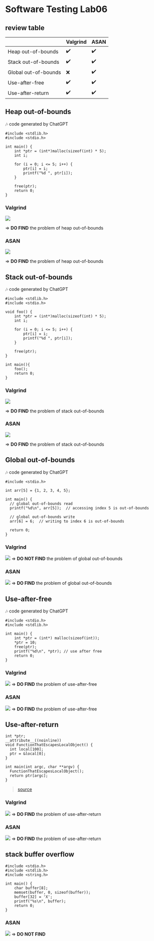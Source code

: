 # Software Testing Lab06

## review table
|  | Valgrind | ASAN |
| -------- | -------- | -------- |
| Heap out-of-bounds | :heavy_check_mark:  | :heavy_check_mark:  |
| Stack out-of-bounds | :heavy_check_mark:  | :heavy_check_mark: |
| Global out-of-bounds | :x: | :heavy_check_mark: |
| Use-after-free | :heavy_check_mark:  | :heavy_check_mark: |
| Use-after-return |  :heavy_check_mark: | :heavy_check_mark:  |

## Heap out-of-bounds

:notes:  code generated by ChatGPT
```
#include <stdlib.h>
#include <stdio.h>

int main() {
    int *ptr = (int*)malloc(sizeof(int) * 5);
    int i;

    for (i = 0; i <= 5; i++) {
        ptr[i] = i;
        printf("%d ", ptr[i]);
    }

    free(ptr);
    return 0;
}
```

### Valgrind
![](https://i.imgur.com/aJ5e79G.png)

$\Rightarrow$ **DO FIND** the problem of heap out-of-bounds

### ASAN
![](https://i.imgur.com/eNVQTLK.png)

$\Rightarrow$ **DO FIND** the problem of heap out-of-bounds

## Stack out-of-bounds
:notes:  code generated by ChatGPT
```
#include <stdlib.h>
#include <stdio.h>

void foo() {
    int *ptr = (int*)malloc(sizeof(int) * 5);
    int i;

    for (i = 0; i <= 5; i++) {
        ptr[i] = i;
        printf("%d ", ptr[i]);
    }

    free(ptr);
}

int main(){
    foo();
    return 0;
}
```

### Valgrind
![](https://i.imgur.com/6YOE8wx.png)

$\Rightarrow$ **DO FIND** the problem of stack out-of-bounds
### ASAN
![](https://i.imgur.com/I0rcfRB.png)

$\Rightarrow$ **DO FIND** the problem of stack out-of-bounds

## Global out-of-bounds
:notes: code generated by ChatGPT
```
#include <stdio.h>

int arr[5] = {1, 2, 3, 4, 5};

int main() {
  // global out-of-bounds read
  printf("%d\n", arr[5]);  // accessing index 5 is out-of-bounds

  // global out-of-bounds write
  arr[6] = 6;  // writing to index 6 is out-of-bounds

  return 0;
}

```

### Valgrind
![](https://i.imgur.com/tnqZCb8.png)
$\Rightarrow$ **DO NOT FIND** the problem of global out-of-bounds

### ASAN
![](https://i.imgur.com/iXkPsfY.png)
$\Rightarrow$ **DO FIND** the problem of global out-of-bounds

## Use-after-free
:notes:  code generated by ChatGPT
```
#include <stdio.h>
#include <stdlib.h>

int main() {
    int *ptr = (int*) malloc(sizeof(int));
    *ptr = 10;
    free(ptr);
    printf("%d\n", *ptr); // use after free
    return 0;
}
```

### Valgrind
![](https://i.imgur.com/7cIqUGg.png)
$\Rightarrow$ **DO FIND** the problem of use-after-free

### ASAN
![](https://i.imgur.com/Fw4VQRt.png)
$\Rightarrow$ **DO FIND** the problem of use-after-free

## Use-after-return
```
int *ptr;
__attribute__((noinline))
void FunctionThatEscapesLocalObject() {
  int local[100];
  ptr = &local[0];
}

int main(int argc, char **argv) {
  FunctionThatEscapesLocalObject();
  return ptr[argc];
}
```
> [source](https://github.com/google/sanitizers/wiki/AddressSanitizerExampleUseAfterReturn)
### Valgrind
![](https://i.imgur.com/AgfQHZA.png)
$\Rightarrow$ **DO FIND** the problem of use-after-return

### ASAN
![](https://i.imgur.com/lOmTLs7.png)
$\Rightarrow$ **DO FIND** the problem of use-after-return

## stack buffer overflow
```
#include <stdio.h>
#include <stdlib.h>
#include <string.h>

int main() {
    char buffer[8];
    memset(buffer, 0, sizeof(buffer));
    buffer[32] = 'X';
    printf("%s\n", buffer);
    return 0;
}
```
### ASAN
![](https://i.imgur.com/i1vp3jl.png)
$\Rightarrow$ **DO NOT FIND**